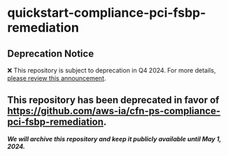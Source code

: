 # quickstart-compliance-pci-fsbp-remediation 
## Deprecation Notice

:x: This repository is subject to deprecation in Q4 2024. For more details, [please review this announcement](https://github.com/aws-ia/.announcements/issues/1). 

## This repository has been deprecated in favor of https://github.com/aws-ia/cfn-ps-compliance-pci-fsbp-remediation. 
***We will archive this repository and keep it publicly available until May 1, 2024.***
